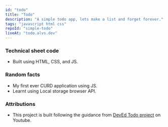 ```yaml
---
id: "todo"
title: "Todo"
description: "A simple todo app, lets make a list and forget forever."
tags: "javascript html css"
repoId: "simple-todo"
liveAt: "todo.alvs.dev"
---
```


### Technical sheet code

-   Built using HTML, CSS, and JS.

### Random facts

-   My first ever CURD application using JS.
-   Learnt using Local storage browser API.

### Attributions

-   This project is built following the guidance from [DevEd Todo project](https://www.youtube.com/watch?v=Ttf3CEsEwMQ) on Youtube.
